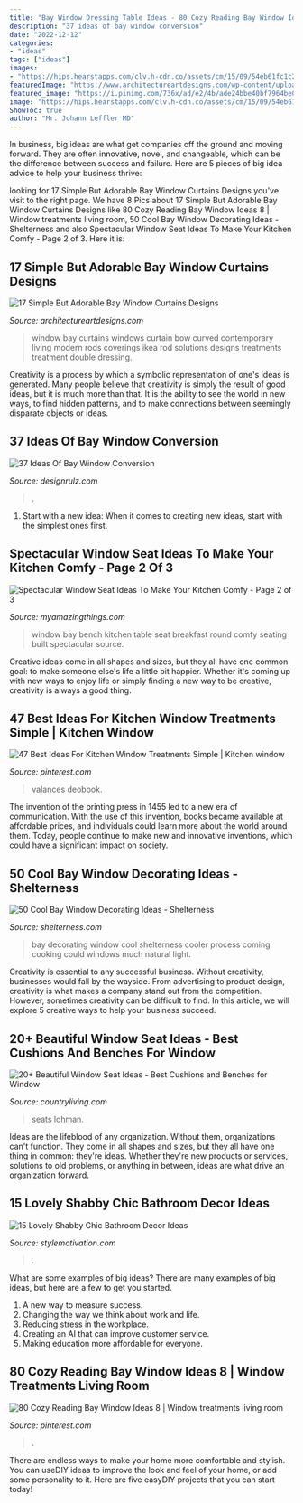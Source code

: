 ```yaml
---
title: "Bay Window Dressing Table Ideas - 80 Cozy Reading Bay Window Ideas 8"
description: "37 ideas of bay window conversion"
date: "2022-12-12"
categories:
- "ideas"
tags: ["ideas"]
images:
- "https://hips.hearstapps.com/clv.h-cdn.co/assets/cm/15/09/54eb61fc1c2eb_-_03-a-cottage-revival-dining-room-0314-dgqfmg-s2.jpg?crop=0.929xw:1.00xh;0,0&amp;resize=480:*"
featuredImage: "https://www.architectureartdesigns.com/wp-content/uploads/2015/05/730-630x445.jpg"
featured_image: "https://i.pinimg.com/736x/ad/e2/4b/ade24bbe40bf7964be075b17a8b5665c.jpg"
image: "https://hips.hearstapps.com/clv.h-cdn.co/assets/cm/15/09/54eb61fc1c2eb_-_03-a-cottage-revival-dining-room-0314-dgqfmg-s2.jpg?crop=0.929xw:1.00xh;0,0&amp;resize=480:*"
ShowToc: true
author: "Mr. Johann Leffler MD"
---
```



In business, big ideas are what get companies off the ground and moving forward. They are often innovative, novel, and changeable, which can be the difference between success and failure. Here are 5 pieces of big idea advice to help your business thrive:

	

		
looking for 17 Simple But Adorable Bay Window Curtains Designs you've visit to the right page. We have 8 Pics about 17 Simple But Adorable Bay Window Curtains Designs like 80 Cozy Reading Bay Window Ideas 8 | Window treatments living room, 50 Cool Bay Window Decorating Ideas - Shelterness and also Spectacular Window Seat Ideas To Make Your Kitchen Comfy - Page 2 of 3. Here it is:
		
    
## 17 Simple But Adorable Bay Window Curtains Designs

<img loading=lazy src="https://www.architectureartdesigns.com/wp-content/uploads/2015/05/730-630x445.jpg" onerror="this.onerror=null;this.src='https://tse4.mm.bing.net/th?id=OIP.0irUH7sBU9xv8m9C5SIsTgHaFO&amp;pid=15.1';" alt="17 Simple But Adorable Bay Window Curtains Designs">

_Source: architectureartdesigns.com_

>window bay curtains windows curtain bow curved contemporary living modern rods coverings ikea rod solutions designs treatments treatment double dressing. 

	

Creativity is a process by which a symbolic representation of one's ideas is generated. Many people believe that creativity is simply the result of good ideas, but it is much more than that. It is the ability to see the world in new ways, to find hidden patterns, and to make connections between seemingly disparate objects or ideas.

    
## 37 Ideas Of Bay Window Conversion

<img loading=lazy src="https://cdn.designrulz.com/wp-content/uploads/9999/12/BAY-WINDOW-DESIGNRULZ-20.jpg" onerror="this.onerror=null;this.src='https://tse3.mm.bing.net/th?id=OIP.R-u3qFoiJw--SuZ9X5hQWgHaLG&amp;pid=15.1';" alt="37 Ideas Of Bay Window Conversion">

_Source: designrulz.com_

>. 

	

1. Start with a new idea: When it comes to creating new ideas, start with the simplest ones first.

    
## Spectacular Window Seat Ideas To Make Your Kitchen Comfy - Page 2 Of 3

<img loading=lazy src="http://myamazingthings.com/wp-content/uploads/2018/01/window-seating-8.jpg" onerror="this.onerror=null;this.src='https://tse4.mm.bing.net/th?id=OIP.2ZcUzI73YlN_cHAV4CvKwAHaFc&amp;pid=15.1';" alt="Spectacular Window Seat Ideas To Make Your Kitchen Comfy - Page 2 of 3">

_Source: myamazingthings.com_

>window bay bench kitchen table seat breakfast round comfy seating built spectacular source. 

	

Creative ideas come in all shapes and sizes, but they all have one common goal: to make someone else's life a little bit happier. Whether it's coming up with new ways to enjoy life or simply finding a new way to be creative, creativity is always a good thing.

    
## 47 Best Ideas For Kitchen Window Treatments Simple | Kitchen Window

<img loading=lazy src="https://i.pinimg.com/736x/ad/e2/4b/ade24bbe40bf7964be075b17a8b5665c.jpg" onerror="this.onerror=null;this.src='https://tse3.mm.bing.net/th?id=OIP.PyYpyrI46yr7qteBXglTuwAAAA&amp;pid=15.1';" alt="47 Best Ideas For Kitchen Window Treatments Simple | Kitchen window">

_Source: pinterest.com_

>valances deobook. 

	

The invention of the printing press in 1455 led to a new era of communication. With the use of this invention, books became available at affordable prices, and individuals could learn more about the world around them. Today, people continue to make new and innovative inventions, which could have a significant impact on society.

    
## 50 Cool Bay Window Decorating Ideas - Shelterness

<img loading=lazy src="https://i.shelterness.com/2012/02/25-cool-bay-window-decorating-ideas-24.jpg" onerror="this.onerror=null;this.src='https://tse3.mm.bing.net/th?id=OIP.COfCdZVo_P9Qn2tdxPSyeAHaJ3&amp;pid=15.1';" alt="50 Cool Bay Window Decorating Ideas - Shelterness">

_Source: shelterness.com_

>bay decorating window cool shelterness cooler process coming cooking could windows much natural light. 

	

Creativity is essential to any successful business. Without creativity, businesses would fall by the wayside. From advertising to product design, creativity is what makes a company stand out from the competition. However, sometimes creativity can be difficult to find. In this article, we will explore 5 creative ways to help your business succeed.

    
## 20+ Beautiful Window Seat Ideas - Best Cushions And Benches For Window

<img loading=lazy src="https://hips.hearstapps.com/clv.h-cdn.co/assets/cm/15/09/54eb61fc1c2eb_-_03-a-cottage-revival-dining-room-0314-dgqfmg-s2.jpg?crop=0.929xw:1.00xh;0,0&amp;resize=480:*" onerror="this.onerror=null;this.src='https://tse2.mm.bing.net/th?id=OIP.UZo1Wzd16v53EE5rv4fcZAHaLG&amp;pid=15.1';" alt="20+ Beautiful Window Seat Ideas - Best Cushions and Benches for Window">

_Source: countryliving.com_

>seats lohman. 

	

Ideas are the lifeblood of any organization. Without them, organizations can't function. They come in all shapes and sizes, but they all have one thing in common: they're ideas. Whether they're new products or services, solutions to old problems, or anything in between, ideas are what drive an organization forward.

    
## 15 Lovely Shabby Chic Bathroom Decor Ideas

<img loading=lazy src="https://stylemotivation.com/wp-content/uploads/2020/02/18-shabby-chic-bathroom-ideas-homebnc.jpg" onerror="this.onerror=null;this.src='https://tse4.mm.bing.net/th?id=OIP.81eZbjO5jXCVTIx8WA9ZdgHaLH&amp;pid=15.1';" alt="15 Lovely Shabby Chic Bathroom Decor Ideas">

_Source: stylemotivation.com_

>. 

	

What are some examples of big ideas?
There are many examples of big ideas, but here are a few to get you started. 
1. A new way to measure success. 
2. Changing the way we think about work and life. 
3. Reducing stress in the workplace. 
4. Creating an AI that can improve customer service. 
5. Making education more affordable for everyone.

    
## 80 Cozy Reading Bay Window Ideas 8 | Window Treatments Living Room

<img loading=lazy src="https://i.pinimg.com/736x/be/2b/3d/be2b3d1e9e1a8990fbfa453ddf7f918f.jpg" onerror="this.onerror=null;this.src='https://tse4.mm.bing.net/th?id=OIP.RsmDW35jSks5kFh8P7LfoAHaJ3&amp;pid=15.1';" alt="80 Cozy Reading Bay Window Ideas 8 | Window treatments living room">

_Source: pinterest.com_

>. 

	

There are endless ways to make your home more comfortable and stylish. You can useDIY ideas to improve the look and feel of your home, or add some personality to it. Here are five easyDIY projects that you can start today!

